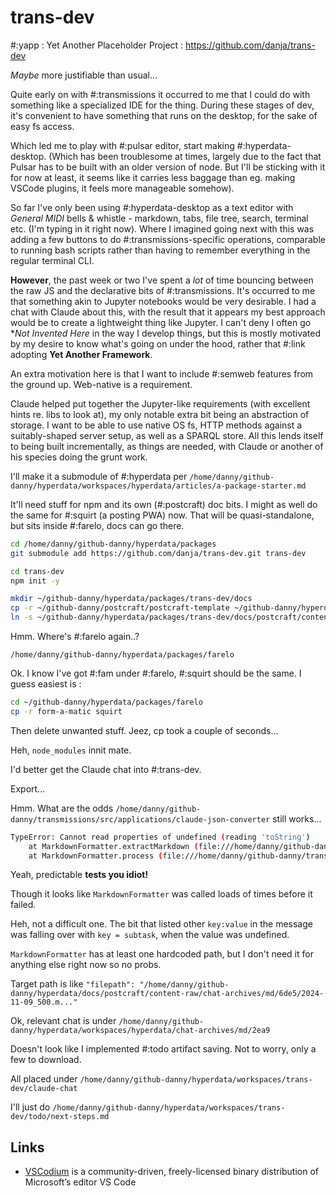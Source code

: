 # trans-dev

#:yapp : Yet Another Placeholder Project : https://github.com/danja/trans-dev

*Maybe* more justifiable than usual...

Quite early on with #:transmissions it occurred to me that I could do with something like a specialized IDE for the thing. During these stages of dev, it's convenient to have something that runs on the desktop, for the sake of easy fs access.

Which led me to play with #:pulsar editor, start making #:hyperdata-desktop. (Which has been troublesome at times, largely due to the fact that Pulsar has to be built with an older version of node. But I'll be sticking with it for now at least, it seems like it carries less baggage than eg. making VSCode plugins, it feels more manageable somehow).  

So far I've only been using #:hyperdata-desktop as a text editor with *General MIDI* bells & whistle - markdown, tabs, file tree, search, terminal etc. (I'm typing in it right now). Where I imagined going next with this was adding a few buttons to do #:transmissions-specific operations, comparable to running bash scripts rather than having to remember everything in the regular terminal CLI.

**However**, the past week or two I've spent a *lot* of time bouncing between the raw JS and the declarative bits of #:transmissions. It's occurred to me that something akin to Jupyter notebooks would be very desirable. I had a chat with Claude about this, with the result that it appears my best approach would be to create a lightweight thing like Jupyter. I can't deny I often go **Not Invented Here* in the way I develop things, but this is mostly motivated by my desire to know what's going on under the hood, rather that #:link adopting **Yet Another Framework**.

An extra motivation here is that I want to include #:semweb features from the ground up. Web-native is a requirement.

Claude helped put together the Jupyter-like requirements (with excellent hints re. libs to look at), my only notable extra bit being an abstraction of storage. I want to be able to use native OS fs, HTTP methods against a suitably-shaped server setup, as well as a SPARQL store. All this lends itself to being built incrementally, as things are needed, with Claude or another of his species doing the grunt work.

I'll make it a submodule of #:hyperdata per `/home/danny/github-danny/hyperdata/workspaces/hyperdata/articles/a-package-starter.md`

It'll need stuff for npm and its own (#:postcraft) doc bits. I might as well do the same for #:squirt (a posting PWA) now. That will be quasi-standalone, but sits inside #:farelo, docs can go there.

```sh
cd /home/danny/github-danny/hyperdata/packages
git submodule add https://github.com/danja/trans-dev.git trans-dev

cd trans-dev
npm init -y

mkdir ~/github-danny/hyperdata/packages/trans-dev/docs
cp -r ~/github-danny/postcraft/postcraft-template ~/github-danny/hyperdata/packages/trans-dev/docs/postcraft
ln -s ~/github-danny/hyperdata/packages/trans-dev/docs/postcraft/content-raw ~/github-danny/hyperdata/workspaces/trans-dev
```
Hmm. Where's #:farelo again..?

`/home/danny/github-danny/hyperdata/packages/farelo`

Ok.
I know I've got #:fam under #:farelo, #:squirt should be the same. I guess easiest is :
```sh
cd ~/github-danny/hyperdata/packages/farelo
cp -r form-a-matic squirt
```
Then delete unwanted stuff.
Jeez, cp took a couple of seconds...

Heh, `node_modules` innit mate.

I'd better get the Claude chat into #:trans-dev.

Export...

Hmm. What are the odds `/home/danny/github-danny/transmissions/src/applications/claude-json-converter` still works...

```sh
TypeError: Cannot read properties of undefined (reading 'toString')
    at MarkdownFormatter.extractMarkdown (file:///home/danny/github-danny/transmissions/src/processors/staging/MarkdownFormatter.js:42:94)
    at MarkdownFormatter.process (file:///home/danny/github-danny/transmissions/src/processors/staging/MarkdownFormatter.js:21:32)
```

Yeah, predictable **tests you idiot!**

Though it looks like `MarkdownFormatter` was called loads of times before it failed.

Heh, not a difficult one. The bit that listed other `key:value` in the message was falling over with  `key = subtask`, when the value was undefined.

`MarkdownFormatter` has at least one hardcoded path, but I don't need it for anything else right now so no probs.

Target path is like
`"filepath": "/home/danny/github-danny/hyperdata/docs/postcraft/content-raw/chat-archives/md/6de5/2024-11-09_500.m..."
`

Ok, relevant chat is under `/home/danny/github-danny/hyperdata/workspaces/hyperdata/chat-archives/md/2ea9`

Doesn't look like I implemented #:todo artifact saving. Not to worry, only a few to download.

All placed under `/home/danny/github-danny/hyperdata/workspaces/trans-dev/claude-chat`

I'll just do `/home/danny/github-danny/hyperdata/workspaces/trans-dev/todo/next-steps.md`





## Links

* [VSCodium](https://vscodium.com/) is a community-driven, freely-licensed binary distribution of Microsoft’s editor VS Code
